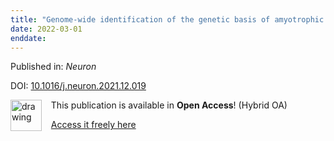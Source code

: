 ```yaml
---
title: "Genome-wide identification of the genetic basis of amyotrophic lateral sclerosis"
date: 2022-03-01
enddate:
---
```


Published in: *Neuron*

DOI: [10.1016/j.neuron.2021.12.019](https://doi.org/10.1016/j.neuron.2021.12.019)

<img src="https://upload.wikimedia.org/wikipedia/commons/thumb/7/77/Open_Access_logo_PLoS_transparent.svg/800px-Open_Access_logo_PLoS_transparent.svg.png" alt="drawing" width="50" align="left"/> &nbsp;&nbsp;&nbsp;This publication is available in **Open Access**! (Hybrid OA)

&nbsp;&nbsp;&nbsp;<a href="https://doi.org/10.1016/j.neuron.2021.12.019">Access it freely here</a>

